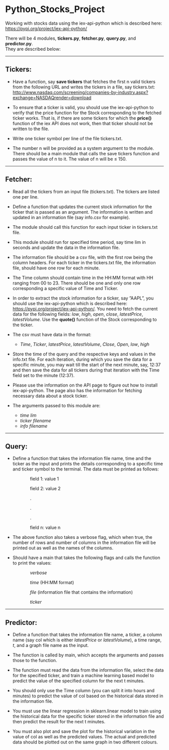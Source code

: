 # Python_Stocks_Project
Working with stocks data using the iex-api-python which is described here: https://pypi.org/project/iex-api-python/

There will be 4 modules, **tickers.py**, **fetcher.py**, **query.py**, and **predictor.py**.  
They are described below:

---
## Tickers: 

 - Have a function, say **save tickers** that fetches the first n valid tickers from the following URL and writes the tickers in a file, say tickers.txt:
http://www.nasdaq.com/screening/companies-by-industry.aspx?exchange=NASDAQrender=download


- To ensure that a ticker is valid, you should use the iex-api-python to verify that the price function for the Stock corresponding to the fetched ticker works. That is, if there are some tickers for which the **price()** function of the iex API does not work, then that ticker should not be written to the file.


- Write one ticker symbol per line of the file tickers.txt.


 - The number n will be provided as a system argument to the module. There should be a main module that calls the save tickers function and passes the value of n to it. The value of n will be ≤ 150.


---
## Fetcher:
- Read all the tickers from an input file (tickers.txt). The tickers are listed one per line.


- Define a function that updates the current stock information for the ticker that is passed as an argument. The information is written and updated in an information file (say info.csv for example).


- The module should call this function for each input ticker in tickers.txt file.


- This module should run for specified time period, say time lim in seconds and update the data in the information file.


- The information file should be a csv file, with the first row being the column headers. For each ticker in the tickers.txt file, the information file, should have one row for each minute.


- The Time column should contain time in the HH:MM format with HH ranging from 00 to 23. There should be one and only one row corresponding a specific value of Time and Ticker.


- In order to extract the stock information for a ticker, say ”AAPL”, you should use the iex-api-python which is described here: https://pypi.org/project/iex-api-python/.
You need to fetch the current data for the following fields: *low*, *high*, *open*, *close*, *latestPrice*, *latestVolume*. 
Use the **quote()** function of the Stock corresponding to the ticker.


- The csv must have data in the format:
   - *Time*, *Ticker*, *latestPrice*, *latestVolume*, *Close*, *Open*, *low*, *high*


- Store the time of the query and the respective keys and values in the info.txt file. For each iteration, during which you save the data for a specific minute, you may wait till the start of the next minute, say, 12:37 and then save the data for all tickers during that iteration with the Time field set to the minute (12:37).


- Please use the information on the API page to figure out how to install iex-api-python. The page also has the information for fetching necessary data about a stock ticker.


- The arguments passed to this module are: 
  - *time lim*
  - *ticker filename*
  - *info filename*


---
## Query:
- Define a function that takes the information file name, time and the ticker as the input and prints the details corresponding to a specific time and ticker symbol to the terminal. The data must be printed as follows:
>
&nbsp;&nbsp;&nbsp;&nbsp;&nbsp;&nbsp;&nbsp;&nbsp;&nbsp;&nbsp;&nbsp;&nbsp;&nbsp;&nbsp;&nbsp;&nbsp;&nbsp;&nbsp;&nbsp;&nbsp;field 1: value 1


&nbsp;&nbsp;&nbsp;&nbsp;&nbsp;&nbsp;&nbsp;&nbsp;&nbsp;&nbsp;&nbsp;&nbsp;&nbsp;&nbsp;&nbsp;&nbsp;&nbsp;&nbsp;&nbsp;&nbsp;field 2: value 2


&nbsp;&nbsp;&nbsp;&nbsp;&nbsp;&nbsp;&nbsp;&nbsp;&nbsp;&nbsp;&nbsp;&nbsp;&nbsp;&nbsp;&nbsp;&nbsp;&nbsp;&nbsp;&nbsp;&nbsp;.


&nbsp;&nbsp;&nbsp;&nbsp;&nbsp;&nbsp;&nbsp;&nbsp;&nbsp;&nbsp;&nbsp;&nbsp;&nbsp;&nbsp;&nbsp;&nbsp;&nbsp;&nbsp;&nbsp;&nbsp;.


&nbsp;&nbsp;&nbsp;&nbsp;&nbsp;&nbsp;&nbsp;&nbsp;&nbsp;&nbsp;&nbsp;&nbsp;&nbsp;&nbsp;&nbsp;&nbsp;&nbsp;&nbsp;&nbsp;&nbsp;.


&nbsp;&nbsp;&nbsp;&nbsp;&nbsp;&nbsp;&nbsp;&nbsp;&nbsp;&nbsp;&nbsp;&nbsp;&nbsp;&nbsp;&nbsp;&nbsp;&nbsp;&nbsp;&nbsp;&nbsp;field n: value n


  - The above function also takes a verbose flag, which when true, the number of rows and number of columns in the information file will be printed out as well as the names of the columns.


  - Should have a main that takes the following flags and calls the function to print the values:
 >
&nbsp;&nbsp;&nbsp;&nbsp;&nbsp;&nbsp;&nbsp;&nbsp;&nbsp;&nbsp;&nbsp;&nbsp;&nbsp;&nbsp;&nbsp;&nbsp;&nbsp;&nbsp;&nbsp;&nbsp;*verbose*


&nbsp;&nbsp;&nbsp;&nbsp;&nbsp;&nbsp;&nbsp;&nbsp;&nbsp;&nbsp;&nbsp;&nbsp;&nbsp;&nbsp;&nbsp;&nbsp;&nbsp;&nbsp;&nbsp;&nbsp;*time* (HH:MM format)


&nbsp;&nbsp;&nbsp;&nbsp;&nbsp;&nbsp;&nbsp;&nbsp;&nbsp;&nbsp;&nbsp;&nbsp;&nbsp;&nbsp;&nbsp;&nbsp;&nbsp;&nbsp;&nbsp;&nbsp;*file* (information file that contains the information)


&nbsp;&nbsp;&nbsp;&nbsp;&nbsp;&nbsp;&nbsp;&nbsp;&nbsp;&nbsp;&nbsp;&nbsp;&nbsp;&nbsp;&nbsp;&nbsp;&nbsp;&nbsp;&nbsp;&nbsp;*ticker*



---
## Predictor:
- Define a function that takes the information file name, a ticker, a column name (say col which is either *latestPrice* or *latestVolume*), a time range, *t*, and a graph file name as the input.


- The function is called by main, which accepts the arguments and passes those to the function.


- The function must read the data from the information file, select the data for the specified ticker, and train a machine learning based model to predict the value of the specified column for the next t minutes.


- You should only use the Time column (you can split it into hours and minutes) to predict the value of col based on the historical data stored in the information file.


- You must use the linear regression in sklearn.linear model to train using the historical data for the specific ticker stored in the information file and then predict the result for the next t minutes.


- You must also plot and save the plot for the historical variation in the value of col as well as the predicted values. The actual and predicted data should be plotted out on the same graph in two different colours.
